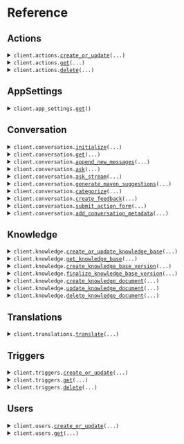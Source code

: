 # Reference
## Actions
<details><summary><code>client.actions.<a href="src/mavenagi/actions/client.py">create_or_update</a>(...)</code></summary>
<dl>
<dd>

#### 📝 Description

<dl>
<dd>

<dl>
<dd>

Update an action or create it if it doesn't exist
</dd>
</dl>
</dd>
</dl>

#### 🔌 Usage

<dl>
<dd>

<dl>
<dd>

```python
from mavenagi import MavenAGI
from mavenagi.actions import Precondition_Group, Precondition_User
from mavenagi.commons import EntityIdBase

client = MavenAGI(
    organization_id="YOUR_ORGANIZATION_ID",
    agent_id="YOUR_AGENT_ID",
    app_id="YOUR_APP_ID",
    app_secret="YOUR_APP_SECRET",
)
client.actions.create_or_update(
    action_id=EntityIdBase(
        reference_id="get-balance",
    ),
    name="Get the user's balance",
    description="This action calls an API to get the user's current balance.",
    user_interaction_required=False,
    user_form_parameters=[],
    precondition=Precondition_Group(
        operator="AND",
        preconditions=[
            Precondition_User(
                key="userKey",
            ),
            Precondition_User(
                key="userKey2",
            ),
        ],
    ),
)

```
</dd>
</dl>
</dd>
</dl>

#### ⚙️ Parameters

<dl>
<dd>

<dl>
<dd>

**action_id:** `EntityIdBase` — ID that uniquely identifies this action
    
</dd>
</dl>

<dl>
<dd>

**name:** `str` — The name of the action. This is displayed to the end user as part of forms when user interaction is required. It is also used to help Maven decide if the action is relevant to a conversation.
    
</dd>
</dl>

<dl>
<dd>

**description:** `str` — The description of the action. Must be less than 1024 characters. This helps Maven decide if the action is relevant to a conversation and is not displayed directly to the end user. Descriptions are used by the LLM.
    
</dd>
</dl>

<dl>
<dd>

**user_interaction_required:** `bool` — Whether the action requires user interaction to execute. If false, and all of the required action parameters are known, the LLM may call the action automatically. If true, an conversations ask call will return a BotActionFormResponse which must be submitted by an API caller. API callers must display a button with the buttonName label to confirm the user's intent.
    
</dd>
</dl>

<dl>
<dd>

**user_form_parameters:** `typing.Sequence[ActionParameter]` — The parameters that the action uses as input. An action will only be executed when all of the required parameters are provided. During execution, actions all have access to the full Conversation and User objects. Parameter values may be inferred from the user's conversation by the LLM.
    
</dd>
</dl>

<dl>
<dd>

**button_name:** `typing.Optional[str]` — When user interaction is required, the name of the button that is shown to the end user to confirm execution of the action
    
</dd>
</dl>

<dl>
<dd>

**precondition:** `typing.Optional[Precondition]` — The preconditions that must be met for an action to be relevant to a conversation. Can be used to restrict actions to certain types of users.
    
</dd>
</dl>

<dl>
<dd>

**request_options:** `typing.Optional[RequestOptions]` — Request-specific configuration.
    
</dd>
</dl>
</dd>
</dl>


</dd>
</dl>
</details>

<details><summary><code>client.actions.<a href="src/mavenagi/actions/client.py">get</a>(...)</code></summary>
<dl>
<dd>

#### 📝 Description

<dl>
<dd>

<dl>
<dd>

Get an action by its supplied ID
</dd>
</dl>
</dd>
</dl>

#### 🔌 Usage

<dl>
<dd>

<dl>
<dd>

```python
from mavenagi import MavenAGI

client = MavenAGI(
    organization_id="YOUR_ORGANIZATION_ID",
    agent_id="YOUR_AGENT_ID",
    app_id="YOUR_APP_ID",
    app_secret="YOUR_APP_SECRET",
)
client.actions.get(
    action_reference_id="get-balance",
)

```
</dd>
</dl>
</dd>
</dl>

#### ⚙️ Parameters

<dl>
<dd>

<dl>
<dd>

**action_reference_id:** `str` — The reference ID of the action to get. All other entity ID fields are inferred from the request.
    
</dd>
</dl>

<dl>
<dd>

**request_options:** `typing.Optional[RequestOptions]` — Request-specific configuration.
    
</dd>
</dl>
</dd>
</dl>


</dd>
</dl>
</details>

<details><summary><code>client.actions.<a href="src/mavenagi/actions/client.py">delete</a>(...)</code></summary>
<dl>
<dd>

#### 📝 Description

<dl>
<dd>

<dl>
<dd>

Delete an action
</dd>
</dl>
</dd>
</dl>

#### 🔌 Usage

<dl>
<dd>

<dl>
<dd>

```python
from mavenagi import MavenAGI

client = MavenAGI(
    organization_id="YOUR_ORGANIZATION_ID",
    agent_id="YOUR_AGENT_ID",
    app_id="YOUR_APP_ID",
    app_secret="YOUR_APP_SECRET",
)
client.actions.delete(
    action_reference_id="get-balance",
)

```
</dd>
</dl>
</dd>
</dl>

#### ⚙️ Parameters

<dl>
<dd>

<dl>
<dd>

**action_reference_id:** `str` — The reference ID of the action to unregister. All other entity ID fields are inferred from the request.
    
</dd>
</dl>

<dl>
<dd>

**request_options:** `typing.Optional[RequestOptions]` — Request-specific configuration.
    
</dd>
</dl>
</dd>
</dl>


</dd>
</dl>
</details>

## AppSettings
<details><summary><code>client.app_settings.<a href="src/mavenagi/app_settings/client.py">get</a>()</code></summary>
<dl>
<dd>

#### 📝 Description

<dl>
<dd>

<dl>
<dd>

Get app settings set during installation
</dd>
</dl>
</dd>
</dl>

#### 🔌 Usage

<dl>
<dd>

<dl>
<dd>

```python
from mavenagi import MavenAGI

client = MavenAGI(
    organization_id="YOUR_ORGANIZATION_ID",
    agent_id="YOUR_AGENT_ID",
    app_id="YOUR_APP_ID",
    app_secret="YOUR_APP_SECRET",
)
client.app_settings.get()

```
</dd>
</dl>
</dd>
</dl>

#### ⚙️ Parameters

<dl>
<dd>

<dl>
<dd>

**request_options:** `typing.Optional[RequestOptions]` — Request-specific configuration.
    
</dd>
</dl>
</dd>
</dl>


</dd>
</dl>
</details>

## Conversation
<details><summary><code>client.conversation.<a href="src/mavenagi/conversation/client.py">initialize</a>(...)</code></summary>
<dl>
<dd>

#### 📝 Description

<dl>
<dd>

<dl>
<dd>

Initialize a new conversation. Only required if the ask request wishes to supply conversation level data or when syncing to external systems.
</dd>
</dl>
</dd>
</dl>

#### 🔌 Usage

<dl>
<dd>

<dl>
<dd>

```python
import datetime

from mavenagi import MavenAGI
from mavenagi.commons import EntityIdBase
from mavenagi.conversation import ConversationMessageRequest, ResponseConfig

client = MavenAGI(
    organization_id="YOUR_ORGANIZATION_ID",
    agent_id="YOUR_AGENT_ID",
    app_id="YOUR_APP_ID",
    app_secret="YOUR_APP_SECRET",
)
client.conversation.initialize(
    conversation_id=EntityIdBase(
        reference_id="string",
    ),
    messages=[ConversationMessageRequest()],
    response_config=ResponseConfig(
        capabilities=["MARKDOWN"],
        is_copilot=True,
        response_length="SHORT",
    ),
    subject="string",
    url="string",
    created_at=datetime.datetime.fromisoformat(
        "2024-01-15 09:30:00+00:00",
    ),
    updated_at=datetime.datetime.fromisoformat(
        "2024-01-15 09:30:00+00:00",
    ),
    tags={"string"},
    metadata={"string": "string"},
)

```
</dd>
</dl>
</dd>
</dl>

#### ⚙️ Parameters

<dl>
<dd>

<dl>
<dd>

**conversation_id:** `EntityIdBase` — An externally supplied ID to uniquely identify this conversation
    
</dd>
</dl>

<dl>
<dd>

**messages:** `typing.Sequence[ConversationMessageRequest]` — The messages in the conversation
    
</dd>
</dl>

<dl>
<dd>

**response_config:** `typing.Optional[ResponseConfig]` — Optional configurations for responses to this conversation
    
</dd>
</dl>

<dl>
<dd>

**subject:** `typing.Optional[str]` — The subject of the conversation
    
</dd>
</dl>

<dl>
<dd>

**url:** `typing.Optional[str]` — The url of the conversation
    
</dd>
</dl>

<dl>
<dd>

**created_at:** `typing.Optional[dt.datetime]` — The date and time the conversation was created
    
</dd>
</dl>

<dl>
<dd>

**updated_at:** `typing.Optional[dt.datetime]` — The date and time the conversation was last updated
    
</dd>
</dl>

<dl>
<dd>

**tags:** `typing.Optional[typing.Set[str]]` — The tags of the conversation. Used for filtering in Agent Designer.
    
</dd>
</dl>

<dl>
<dd>

**metadata:** `typing.Optional[typing.Dict[str, str]]` — The metadata of the conversation.
    
</dd>
</dl>

<dl>
<dd>

**request_options:** `typing.Optional[RequestOptions]` — Request-specific configuration.
    
</dd>
</dl>
</dd>
</dl>


</dd>
</dl>
</details>

<details><summary><code>client.conversation.<a href="src/mavenagi/conversation/client.py">get</a>(...)</code></summary>
<dl>
<dd>

#### 📝 Description

<dl>
<dd>

<dl>
<dd>

Get a conversation
</dd>
</dl>
</dd>
</dl>

#### 🔌 Usage

<dl>
<dd>

<dl>
<dd>

```python
from mavenagi import MavenAGI

client = MavenAGI(
    organization_id="YOUR_ORGANIZATION_ID",
    agent_id="YOUR_AGENT_ID",
    app_id="YOUR_APP_ID",
    app_secret="YOUR_APP_SECRET",
)
client.conversation.get(
    conversation_id="string",
    app_id="string",
)

```
</dd>
</dl>
</dd>
</dl>

#### ⚙️ Parameters

<dl>
<dd>

<dl>
<dd>

**conversation_id:** `str` — The ID of the conversation to get
    
</dd>
</dl>

<dl>
<dd>

**app_id:** `typing.Optional[str]` — The App ID of the conversation to get. If not provided the ID of the calling app will be used.
    
</dd>
</dl>

<dl>
<dd>

**request_options:** `typing.Optional[RequestOptions]` — Request-specific configuration.
    
</dd>
</dl>
</dd>
</dl>


</dd>
</dl>
</details>

<details><summary><code>client.conversation.<a href="src/mavenagi/conversation/client.py">append_new_messages</a>(...)</code></summary>
<dl>
<dd>

#### 📝 Description

<dl>
<dd>

<dl>
<dd>

Append messages to an existing conversation. The conversation must be initialized first. If a message with the same id already exists, it will be ignored.
</dd>
</dl>
</dd>
</dl>

#### 🔌 Usage

<dl>
<dd>

<dl>
<dd>

```python
import datetime

from mavenagi import MavenAGI
from mavenagi.commons import EntityIdBase
from mavenagi.conversation import ConversationMessageRequest

client = MavenAGI(
    organization_id="YOUR_ORGANIZATION_ID",
    agent_id="YOUR_AGENT_ID",
    app_id="YOUR_APP_ID",
    app_secret="YOUR_APP_SECRET",
)
client.conversation.append_new_messages(
    conversation_id="string",
    request=[
        ConversationMessageRequest(
            conversation_message_id=EntityIdBase(
                reference_id="string",
            ),
            user_id=EntityIdBase(
                reference_id="string",
            ),
            text="string",
            user_message_type="USER",
            created_at=datetime.datetime.fromisoformat(
                "2024-01-15 09:30:00+00:00",
            ),
            updated_at=datetime.datetime.fromisoformat(
                "2024-01-15 09:30:00+00:00",
            ),
        )
    ],
)

```
</dd>
</dl>
</dd>
</dl>

#### ⚙️ Parameters

<dl>
<dd>

<dl>
<dd>

**conversation_id:** `str` — The ID of the conversation to append messages to
    
</dd>
</dl>

<dl>
<dd>

**request:** `typing.Sequence[ConversationMessageRequest]` 
    
</dd>
</dl>

<dl>
<dd>

**request_options:** `typing.Optional[RequestOptions]` — Request-specific configuration.
    
</dd>
</dl>
</dd>
</dl>


</dd>
</dl>
</details>

<details><summary><code>client.conversation.<a href="src/mavenagi/conversation/client.py">ask</a>(...)</code></summary>
<dl>
<dd>

#### 📝 Description

<dl>
<dd>

<dl>
<dd>

Ask a question
</dd>
</dl>
</dd>
</dl>

#### 🔌 Usage

<dl>
<dd>

<dl>
<dd>

```python
from mavenagi import MavenAGI
from mavenagi.commons import EntityIdBase
from mavenagi.conversation import Attachment

client = MavenAGI(
    organization_id="YOUR_ORGANIZATION_ID",
    agent_id="YOUR_AGENT_ID",
    app_id="YOUR_APP_ID",
    app_secret="YOUR_APP_SECRET",
)
client.conversation.ask(
    conversation_id="conversation-0",
    conversation_message_id=EntityIdBase(
        reference_id="message-0",
    ),
    user_id=EntityIdBase(
        reference_id="user-0",
    ),
    text="How do I reset my password?",
    attachments=[
        Attachment(
            type="image/png",
            content="iVBORw0KGgo...",
        )
    ],
)

```
</dd>
</dl>
</dd>
</dl>

#### ⚙️ Parameters

<dl>
<dd>

<dl>
<dd>

**conversation_id:** `str` — The ID of a new or existing conversation to use as context for the question
    
</dd>
</dl>

<dl>
<dd>

**conversation_message_id:** `EntityIdBase` — Externally supplied ID to uniquely identify this message within the conversation
    
</dd>
</dl>

<dl>
<dd>

**user_id:** `EntityIdBase` — Externally supplied ID to uniquely identify the user that created this message
    
</dd>
</dl>

<dl>
<dd>

**text:** `str` — The text of the message
    
</dd>
</dl>

<dl>
<dd>

**attachments:** `typing.Optional[typing.Sequence[Attachment]]` — The attachments to the message.
    
</dd>
</dl>

<dl>
<dd>

**request_options:** `typing.Optional[RequestOptions]` — Request-specific configuration.
    
</dd>
</dl>
</dd>
</dl>


</dd>
</dl>
</details>

<details><summary><code>client.conversation.<a href="src/mavenagi/conversation/client.py">ask_stream</a>(...)</code></summary>
<dl>
<dd>

#### 📝 Description

<dl>
<dd>

<dl>
<dd>

Ask a question with a streaming response. The response will be sent as a stream of events. The text portions of stream responses should be concatenated to form the full response text. Action and metadata events should overwrite past data and do not need concatenation.
</dd>
</dl>
</dd>
</dl>

#### 🔌 Usage

<dl>
<dd>

<dl>
<dd>

```python
from mavenagi import MavenAGI
from mavenagi.commons import EntityIdBase
from mavenagi.conversation import Attachment

client = MavenAGI(
    organization_id="YOUR_ORGANIZATION_ID",
    agent_id="YOUR_AGENT_ID",
    app_id="YOUR_APP_ID",
    app_secret="YOUR_APP_SECRET",
)
response = client.conversation.ask_stream(
    conversation_id="conversation-0",
    conversation_message_id=EntityIdBase(
        reference_id="message-0",
    ),
    user_id=EntityIdBase(
        reference_id="user-0",
    ),
    text="How do I reset my password?",
    attachments=[
        Attachment(
            type="image/png",
            content="iVBORw0KGgo...",
        )
    ],
)
for chunk in response:
    yield chunk

```
</dd>
</dl>
</dd>
</dl>

#### ⚙️ Parameters

<dl>
<dd>

<dl>
<dd>

**conversation_id:** `str` — The ID of a new or existing conversation to use as context for the question
    
</dd>
</dl>

<dl>
<dd>

**conversation_message_id:** `EntityIdBase` — Externally supplied ID to uniquely identify this message within the conversation
    
</dd>
</dl>

<dl>
<dd>

**user_id:** `EntityIdBase` — Externally supplied ID to uniquely identify the user that created this message
    
</dd>
</dl>

<dl>
<dd>

**text:** `str` — The text of the message
    
</dd>
</dl>

<dl>
<dd>

**attachments:** `typing.Optional[typing.Sequence[Attachment]]` — The attachments to the message.
    
</dd>
</dl>

<dl>
<dd>

**request_options:** `typing.Optional[RequestOptions]` — Request-specific configuration.
    
</dd>
</dl>
</dd>
</dl>


</dd>
</dl>
</details>

<details><summary><code>client.conversation.<a href="src/mavenagi/conversation/client.py">generate_maven_suggestions</a>(...)</code></summary>
<dl>
<dd>

#### 📝 Description

<dl>
<dd>

<dl>
<dd>

Generate a response suggestion for each requested message id in a conversation
</dd>
</dl>
</dd>
</dl>

#### 🔌 Usage

<dl>
<dd>

<dl>
<dd>

```python
from mavenagi import MavenAGI
from mavenagi.commons import EntityIdBase

client = MavenAGI(
    organization_id="YOUR_ORGANIZATION_ID",
    agent_id="YOUR_AGENT_ID",
    app_id="YOUR_APP_ID",
    app_secret="YOUR_APP_SECRET",
)
client.conversation.generate_maven_suggestions(
    conversation_id="string",
    conversation_message_ids=[
        EntityIdBase(
            reference_id="string",
        )
    ],
)

```
</dd>
</dl>
</dd>
</dl>

#### ⚙️ Parameters

<dl>
<dd>

<dl>
<dd>

**conversation_id:** `str` — The ID of a conversation the messages belong to
    
</dd>
</dl>

<dl>
<dd>

**conversation_message_ids:** `typing.Sequence[EntityIdBase]` — The message ids to generate a suggested response for. One suggestion will be generated for each message id.
    
</dd>
</dl>

<dl>
<dd>

**request_options:** `typing.Optional[RequestOptions]` — Request-specific configuration.
    
</dd>
</dl>
</dd>
</dl>


</dd>
</dl>
</details>

<details><summary><code>client.conversation.<a href="src/mavenagi/conversation/client.py">categorize</a>(...)</code></summary>
<dl>
<dd>

#### 📝 Description

<dl>
<dd>

<dl>
<dd>

Uses an LLM flow to categorize the conversation. Experimental.
</dd>
</dl>
</dd>
</dl>

#### 🔌 Usage

<dl>
<dd>

<dl>
<dd>

```python
from mavenagi import MavenAGI

client = MavenAGI(
    organization_id="YOUR_ORGANIZATION_ID",
    agent_id="YOUR_AGENT_ID",
    app_id="YOUR_APP_ID",
    app_secret="YOUR_APP_SECRET",
)
client.conversation.categorize(
    conversation_id="string",
)

```
</dd>
</dl>
</dd>
</dl>

#### ⚙️ Parameters

<dl>
<dd>

<dl>
<dd>

**conversation_id:** `str` — The ID of the conversation to categorize
    
</dd>
</dl>

<dl>
<dd>

**request_options:** `typing.Optional[RequestOptions]` — Request-specific configuration.
    
</dd>
</dl>
</dd>
</dl>


</dd>
</dl>
</details>

<details><summary><code>client.conversation.<a href="src/mavenagi/conversation/client.py">create_feedback</a>(...)</code></summary>
<dl>
<dd>

#### 📝 Description

<dl>
<dd>

<dl>
<dd>

Update feedback or create it if it doesn't exist
</dd>
</dl>
</dd>
</dl>

#### 🔌 Usage

<dl>
<dd>

<dl>
<dd>

```python
from mavenagi import MavenAGI
from mavenagi.commons import EntityIdBase

client = MavenAGI(
    organization_id="YOUR_ORGANIZATION_ID",
    agent_id="YOUR_AGENT_ID",
    app_id="YOUR_APP_ID",
    app_secret="YOUR_APP_SECRET",
)
client.conversation.create_feedback(
    feedback_id=EntityIdBase(
        reference_id="feedback-0",
    ),
    conversation_id=EntityIdBase(
        reference_id="conversation-0",
    ),
    conversation_message_id=EntityIdBase(
        reference_id="message-1",
    ),
    type="THUMBS_UP",
    text="Great answer!",
)

```
</dd>
</dl>
</dd>
</dl>

#### ⚙️ Parameters

<dl>
<dd>

<dl>
<dd>

**feedback_id:** `EntityIdBase` — The ID that uniquely identifies this feedback
    
</dd>
</dl>

<dl>
<dd>

**conversation_id:** `EntityIdBase` — The ID that uniquely identifies the the conversation the feedback is about
    
</dd>
</dl>

<dl>
<dd>

**conversation_message_id:** `EntityIdBase` — The ID that uniquely identifies the message within the conversation the feedback is about
    
</dd>
</dl>

<dl>
<dd>

**type:** `FeedbackType` — The type of feedback
    
</dd>
</dl>

<dl>
<dd>

**text:** `typing.Optional[str]` — The feedback text
    
</dd>
</dl>

<dl>
<dd>

**request_options:** `typing.Optional[RequestOptions]` — Request-specific configuration.
    
</dd>
</dl>
</dd>
</dl>


</dd>
</dl>
</details>

<details><summary><code>client.conversation.<a href="src/mavenagi/conversation/client.py">submit_action_form</a>(...)</code></summary>
<dl>
<dd>

#### 📝 Description

<dl>
<dd>

<dl>
<dd>

Submit a filled out action form
</dd>
</dl>
</dd>
</dl>

#### 🔌 Usage

<dl>
<dd>

<dl>
<dd>

```python
from mavenagi import MavenAGI

client = MavenAGI(
    organization_id="YOUR_ORGANIZATION_ID",
    agent_id="YOUR_AGENT_ID",
    app_id="YOUR_APP_ID",
    app_secret="YOUR_APP_SECRET",
)
client.conversation.submit_action_form(
    conversation_id="string",
    action_form_id="string",
    parameters={"string": {"key": "value"}},
)

```
</dd>
</dl>
</dd>
</dl>

#### ⚙️ Parameters

<dl>
<dd>

<dl>
<dd>

**conversation_id:** `str` — The ID of a conversation the form being submitted belongs to
    
</dd>
</dl>

<dl>
<dd>

**action_form_id:** `str` 
    
</dd>
</dl>

<dl>
<dd>

**parameters:** `typing.Dict[str, typing.Optional[typing.Any]]` — Map of parameter IDs to values provided by the user. All required action fields must be provided.
    
</dd>
</dl>

<dl>
<dd>

**request_options:** `typing.Optional[RequestOptions]` — Request-specific configuration.
    
</dd>
</dl>
</dd>
</dl>


</dd>
</dl>
</details>

<details><summary><code>client.conversation.<a href="src/mavenagi/conversation/client.py">add_conversation_metadata</a>(...)</code></summary>
<dl>
<dd>

#### 📝 Description

<dl>
<dd>

<dl>
<dd>

Add metadata to an existing conversation. If a metadata field already exists, it will be overwritten.
</dd>
</dl>
</dd>
</dl>

#### 🔌 Usage

<dl>
<dd>

<dl>
<dd>

```python
from mavenagi import MavenAGI

client = MavenAGI(
    organization_id="YOUR_ORGANIZATION_ID",
    agent_id="YOUR_AGENT_ID",
    app_id="YOUR_APP_ID",
    app_secret="YOUR_APP_SECRET",
)
client.conversation.add_conversation_metadata(
    conversation_id="string",
    request={"string": "string"},
)

```
</dd>
</dl>
</dd>
</dl>

#### ⚙️ Parameters

<dl>
<dd>

<dl>
<dd>

**conversation_id:** `str` — The ID of a conversation the metadata being added belongs to
    
</dd>
</dl>

<dl>
<dd>

**request:** `typing.Dict[str, str]` 
    
</dd>
</dl>

<dl>
<dd>

**request_options:** `typing.Optional[RequestOptions]` — Request-specific configuration.
    
</dd>
</dl>
</dd>
</dl>


</dd>
</dl>
</details>

## Knowledge
<details><summary><code>client.knowledge.<a href="src/mavenagi/knowledge/client.py">create_or_update_knowledge_base</a>(...)</code></summary>
<dl>
<dd>

#### 📝 Description

<dl>
<dd>

<dl>
<dd>

Update a knowledge base or create it if it doesn't exist.
</dd>
</dl>
</dd>
</dl>

#### 🔌 Usage

<dl>
<dd>

<dl>
<dd>

```python
from mavenagi import MavenAGI
from mavenagi.commons import EntityIdBase

client = MavenAGI(
    organization_id="YOUR_ORGANIZATION_ID",
    agent_id="YOUR_AGENT_ID",
    app_id="YOUR_APP_ID",
    app_secret="YOUR_APP_SECRET",
)
client.knowledge.create_or_update_knowledge_base(
    knowledge_base_id=EntityIdBase(
        reference_id="help-center",
    ),
    name="Help center",
    type="API",
)

```
</dd>
</dl>
</dd>
</dl>

#### ⚙️ Parameters

<dl>
<dd>

<dl>
<dd>

**knowledge_base_id:** `EntityIdBase` — ID that uniquely identifies this knowledge base
    
</dd>
</dl>

<dl>
<dd>

**name:** `str` — The name of the knowledge base
    
</dd>
</dl>

<dl>
<dd>

**type:** `KnowledgeBaseType` — The type of the knowledge base. Can not be changed once created.
    
</dd>
</dl>

<dl>
<dd>

**url:** `typing.Optional[str]` — The URL to pull content from for RSS and URL knowledge bases.
    
</dd>
</dl>

<dl>
<dd>

**request_options:** `typing.Optional[RequestOptions]` — Request-specific configuration.
    
</dd>
</dl>
</dd>
</dl>


</dd>
</dl>
</details>

<details><summary><code>client.knowledge.<a href="src/mavenagi/knowledge/client.py">get_knowledge_base</a>(...)</code></summary>
<dl>
<dd>

#### 📝 Description

<dl>
<dd>

<dl>
<dd>

Get an existing knowledge base by its supplied ID
</dd>
</dl>
</dd>
</dl>

#### 🔌 Usage

<dl>
<dd>

<dl>
<dd>

```python
from mavenagi import MavenAGI

client = MavenAGI(
    organization_id="YOUR_ORGANIZATION_ID",
    agent_id="YOUR_AGENT_ID",
    app_id="YOUR_APP_ID",
    app_secret="YOUR_APP_SECRET",
)
client.knowledge.get_knowledge_base(
    knowledge_base_reference_id="help-center",
)

```
</dd>
</dl>
</dd>
</dl>

#### ⚙️ Parameters

<dl>
<dd>

<dl>
<dd>

**knowledge_base_reference_id:** `str` — The reference ID of the knowledge base to get. All other entity ID fields are inferred from the request.
    
</dd>
</dl>

<dl>
<dd>

**request_options:** `typing.Optional[RequestOptions]` — Request-specific configuration.
    
</dd>
</dl>
</dd>
</dl>


</dd>
</dl>
</details>

<details><summary><code>client.knowledge.<a href="src/mavenagi/knowledge/client.py">create_knowledge_base_version</a>(...)</code></summary>
<dl>
<dd>

#### 📝 Description

<dl>
<dd>

<dl>
<dd>

Create a new knowledge base version. Only supported on API knowledge bases. Will throw an exception if there is an existing version in progress.
</dd>
</dl>
</dd>
</dl>

#### 🔌 Usage

<dl>
<dd>

<dl>
<dd>

```python
from mavenagi import MavenAGI

client = MavenAGI(
    organization_id="YOUR_ORGANIZATION_ID",
    agent_id="YOUR_AGENT_ID",
    app_id="YOUR_APP_ID",
    app_secret="YOUR_APP_SECRET",
)
client.knowledge.create_knowledge_base_version(
    knowledge_base_reference_id="help-center",
    type="FULL",
)

```
</dd>
</dl>
</dd>
</dl>

#### ⚙️ Parameters

<dl>
<dd>

<dl>
<dd>

**knowledge_base_reference_id:** `str` — The reference ID of the knowledge base to create a version for. All other entity ID fields are inferred from the request.
    
</dd>
</dl>

<dl>
<dd>

**type:** `KnowledgeBaseVersionType` — Indicates whether the completed version constitutes a full or partial refresh of the knowledge base. Deleting and updating documents is only supported for partial refreshes.
    
</dd>
</dl>

<dl>
<dd>

**request_options:** `typing.Optional[RequestOptions]` — Request-specific configuration.
    
</dd>
</dl>
</dd>
</dl>


</dd>
</dl>
</details>

<details><summary><code>client.knowledge.<a href="src/mavenagi/knowledge/client.py">finalize_knowledge_base_version</a>(...)</code></summary>
<dl>
<dd>

#### 📝 Description

<dl>
<dd>

<dl>
<dd>

Finalize the latest knowledge base version. Required to indicate the version is complete. Will throw an exception if the latest version is not in progress.
</dd>
</dl>
</dd>
</dl>

#### 🔌 Usage

<dl>
<dd>

<dl>
<dd>

```python
from mavenagi import MavenAGI

client = MavenAGI(
    organization_id="YOUR_ORGANIZATION_ID",
    agent_id="YOUR_AGENT_ID",
    app_id="YOUR_APP_ID",
    app_secret="YOUR_APP_SECRET",
)
client.knowledge.finalize_knowledge_base_version(
    knowledge_base_reference_id="help-center",
)

```
</dd>
</dl>
</dd>
</dl>

#### ⚙️ Parameters

<dl>
<dd>

<dl>
<dd>

**knowledge_base_reference_id:** `str` — The reference ID of the knowledge base to finalize a version for. All other entity ID fields are inferred from the request.
    
</dd>
</dl>

<dl>
<dd>

**request_options:** `typing.Optional[RequestOptions]` — Request-specific configuration.
    
</dd>
</dl>
</dd>
</dl>


</dd>
</dl>
</details>

<details><summary><code>client.knowledge.<a href="src/mavenagi/knowledge/client.py">create_knowledge_document</a>(...)</code></summary>
<dl>
<dd>

#### 📝 Description

<dl>
<dd>

<dl>
<dd>

Create knowledge document. Requires an existing knowledge base with an in progress version. Will throw an exception if the latest version is not in progress.
</dd>
</dl>
</dd>
</dl>

#### 🔌 Usage

<dl>
<dd>

<dl>
<dd>

```python
from mavenagi import MavenAGI
from mavenagi.commons import EntityIdBase

client = MavenAGI(
    organization_id="YOUR_ORGANIZATION_ID",
    agent_id="YOUR_AGENT_ID",
    app_id="YOUR_APP_ID",
    app_secret="YOUR_APP_SECRET",
)
client.knowledge.create_knowledge_document(
    knowledge_base_reference_id="help-center",
    knowledge_document_id=EntityIdBase(
        reference_id="getting-started",
    ),
    content_type="MARKDOWN",
    content="## Getting started\\nThis is a getting started guide for the help center.",
    title="Getting started",
)

```
</dd>
</dl>
</dd>
</dl>

#### ⚙️ Parameters

<dl>
<dd>

<dl>
<dd>

**knowledge_base_reference_id:** `str` — The reference ID of the knowledge base to create a document for. All other entity ID fields are inferred from the request.
    
</dd>
</dl>

<dl>
<dd>

**knowledge_document_id:** `EntityIdBase` — ID that uniquely identifies this knowledge document within its knowledge base
    
</dd>
</dl>

<dl>
<dd>

**content_type:** `KnowledgeDocumentContentType` 
    
</dd>
</dl>

<dl>
<dd>

**content:** `str` — The content of the document. Not shown directly to users. May be provided in HTML or markdown. HTML will be converted to markdown automatically. Images are not currently supported and will be ignored.
    
</dd>
</dl>

<dl>
<dd>

**title:** `str` — The title of the document. Will be shown as part of answers.
    
</dd>
</dl>

<dl>
<dd>

**url:** `typing.Optional[str]` — The URL of the document. Should be visible to end users. Will be shown as part of answers. Not used for crawling.
    
</dd>
</dl>

<dl>
<dd>

**language:** `typing.Optional[str]` — The document language. Must be a valid ISO 639-1 language code.
    
</dd>
</dl>

<dl>
<dd>

**created_at:** `typing.Optional[dt.datetime]` — The time at which this document was created.
    
</dd>
</dl>

<dl>
<dd>

**updated_at:** `typing.Optional[dt.datetime]` — The time at which this document was last modified.
    
</dd>
</dl>

<dl>
<dd>

**author:** `typing.Optional[str]` — The name of the author who created this document.
    
</dd>
</dl>

<dl>
<dd>

**request_options:** `typing.Optional[RequestOptions]` — Request-specific configuration.
    
</dd>
</dl>
</dd>
</dl>


</dd>
</dl>
</details>

<details><summary><code>client.knowledge.<a href="src/mavenagi/knowledge/client.py">update_knowledge_document</a>(...)</code></summary>
<dl>
<dd>

#### 📝 Description

<dl>
<dd>

<dl>
<dd>

Not yet implemented. Update knowledge document. Requires an existing knowledge base with an in progress version of type PARTIAL. Will throw an exception if the latest version is not in progress.
</dd>
</dl>
</dd>
</dl>

#### 🔌 Usage

<dl>
<dd>

<dl>
<dd>

```python
from mavenagi import MavenAGI
from mavenagi.commons import EntityIdBase

client = MavenAGI(
    organization_id="YOUR_ORGANIZATION_ID",
    agent_id="YOUR_AGENT_ID",
    app_id="YOUR_APP_ID",
    app_secret="YOUR_APP_SECRET",
)
client.knowledge.update_knowledge_document(
    knowledge_base_reference_id="help-center",
    knowledge_document_id=EntityIdBase(
        reference_id="getting-started",
    ),
    content_type="MARKDOWN",
    content="## Getting started\\nThis is a getting started guide for the help center.",
    title="Getting started",
)

```
</dd>
</dl>
</dd>
</dl>

#### ⚙️ Parameters

<dl>
<dd>

<dl>
<dd>

**knowledge_base_reference_id:** `str` — The reference ID of the knowledge base that contains the document to update. All other entity ID fields are inferred from the request.
    
</dd>
</dl>

<dl>
<dd>

**knowledge_document_id:** `EntityIdBase` — ID that uniquely identifies this knowledge document within its knowledge base
    
</dd>
</dl>

<dl>
<dd>

**content_type:** `KnowledgeDocumentContentType` 
    
</dd>
</dl>

<dl>
<dd>

**content:** `str` — The content of the document. Not shown directly to users. May be provided in HTML or markdown. HTML will be converted to markdown automatically. Images are not currently supported and will be ignored.
    
</dd>
</dl>

<dl>
<dd>

**title:** `str` — The title of the document. Will be shown as part of answers.
    
</dd>
</dl>

<dl>
<dd>

**url:** `typing.Optional[str]` — The URL of the document. Should be visible to end users. Will be shown as part of answers. Not used for crawling.
    
</dd>
</dl>

<dl>
<dd>

**language:** `typing.Optional[str]` — The document language. Must be a valid ISO 639-1 language code.
    
</dd>
</dl>

<dl>
<dd>

**created_at:** `typing.Optional[dt.datetime]` — The time at which this document was created.
    
</dd>
</dl>

<dl>
<dd>

**updated_at:** `typing.Optional[dt.datetime]` — The time at which this document was last modified.
    
</dd>
</dl>

<dl>
<dd>

**author:** `typing.Optional[str]` — The name of the author who created this document.
    
</dd>
</dl>

<dl>
<dd>

**request_options:** `typing.Optional[RequestOptions]` — Request-specific configuration.
    
</dd>
</dl>
</dd>
</dl>


</dd>
</dl>
</details>

<details><summary><code>client.knowledge.<a href="src/mavenagi/knowledge/client.py">delete_knowledge_document</a>(...)</code></summary>
<dl>
<dd>

#### 📝 Description

<dl>
<dd>

<dl>
<dd>

Not yet implemented. Delete knowledge document. Requires an existing knowledge base with an in progress version of type PARTIAL. Will throw an exception if the latest version is not in progress.
</dd>
</dl>
</dd>
</dl>

#### 🔌 Usage

<dl>
<dd>

<dl>
<dd>

```python
from mavenagi import MavenAGI

client = MavenAGI(
    organization_id="YOUR_ORGANIZATION_ID",
    agent_id="YOUR_AGENT_ID",
    app_id="YOUR_APP_ID",
    app_secret="YOUR_APP_SECRET",
)
client.knowledge.delete_knowledge_document(
    knowledge_base_reference_id="help-center",
    knowledge_document_reference_id="getting-started",
)

```
</dd>
</dl>
</dd>
</dl>

#### ⚙️ Parameters

<dl>
<dd>

<dl>
<dd>

**knowledge_base_reference_id:** `str` — The reference ID of the knowledge base that contains the document to delete. All other entity ID fields are inferred from the request
    
</dd>
</dl>

<dl>
<dd>

**knowledge_document_reference_id:** `str` — The reference ID of the knowledge document to delete. All other entity ID fields are inferred from the request.
    
</dd>
</dl>

<dl>
<dd>

**request_options:** `typing.Optional[RequestOptions]` — Request-specific configuration.
    
</dd>
</dl>
</dd>
</dl>


</dd>
</dl>
</details>

## Translations
<details><summary><code>client.translations.<a href="src/mavenagi/translations/client.py">translate</a>(...)</code></summary>
<dl>
<dd>

#### 📝 Description

<dl>
<dd>

<dl>
<dd>

Translate text from one language to another
</dd>
</dl>
</dd>
</dl>

#### 🔌 Usage

<dl>
<dd>

<dl>
<dd>

```python
from mavenagi import MavenAGI

client = MavenAGI(
    organization_id="YOUR_ORGANIZATION_ID",
    agent_id="YOUR_AGENT_ID",
    app_id="YOUR_APP_ID",
    app_secret="YOUR_APP_SECRET",
)
client.translations.translate(
    text="Hello world",
    target_language="es",
)

```
</dd>
</dl>
</dd>
</dl>

#### ⚙️ Parameters

<dl>
<dd>

<dl>
<dd>

**text:** `str` — The text to translate
    
</dd>
</dl>

<dl>
<dd>

**target_language:** `str` — The target language to translate to, in ISO 639-1 code format.
    
</dd>
</dl>

<dl>
<dd>

**request_options:** `typing.Optional[RequestOptions]` — Request-specific configuration.
    
</dd>
</dl>
</dd>
</dl>


</dd>
</dl>
</details>

## Triggers
<details><summary><code>client.triggers.<a href="src/mavenagi/triggers/client.py">create_or_update</a>(...)</code></summary>
<dl>
<dd>

#### 📝 Description

<dl>
<dd>

<dl>
<dd>

Update an event trigger or create it if it doesn't exist.
</dd>
</dl>
</dd>
</dl>

#### 🔌 Usage

<dl>
<dd>

<dl>
<dd>

```python
from mavenagi import MavenAGI
from mavenagi.commons import EntityIdBase

client = MavenAGI(
    organization_id="YOUR_ORGANIZATION_ID",
    agent_id="YOUR_AGENT_ID",
    app_id="YOUR_APP_ID",
    app_secret="YOUR_APP_SECRET",
)
client.triggers.create_or_update(
    trigger_id=EntityIdBase(
        reference_id="store-in-snowflake",
    ),
    description="Stores conversation data in Snowflake",
    type="CONVERSATION_CREATED",
)

```
</dd>
</dl>
</dd>
</dl>

#### ⚙️ Parameters

<dl>
<dd>

<dl>
<dd>

**trigger_id:** `EntityIdBase` — ID that uniquely identifies this event trigger
    
</dd>
</dl>

<dl>
<dd>

**description:** `str` — The description of what the event trigger does, shown in the Maven Dashboard
    
</dd>
</dl>

<dl>
<dd>

**type:** `EventTriggerType` — The type of event trigger this app wishes to handle
    
</dd>
</dl>

<dl>
<dd>

**request_options:** `typing.Optional[RequestOptions]` — Request-specific configuration.
    
</dd>
</dl>
</dd>
</dl>


</dd>
</dl>
</details>

<details><summary><code>client.triggers.<a href="src/mavenagi/triggers/client.py">get</a>(...)</code></summary>
<dl>
<dd>

#### 📝 Description

<dl>
<dd>

<dl>
<dd>

Get an event trigger by its supplied ID
</dd>
</dl>
</dd>
</dl>

#### 🔌 Usage

<dl>
<dd>

<dl>
<dd>

```python
from mavenagi import MavenAGI

client = MavenAGI(
    organization_id="YOUR_ORGANIZATION_ID",
    agent_id="YOUR_AGENT_ID",
    app_id="YOUR_APP_ID",
    app_secret="YOUR_APP_SECRET",
)
client.triggers.get(
    trigger_reference_id="store-in-snowflake",
)

```
</dd>
</dl>
</dd>
</dl>

#### ⚙️ Parameters

<dl>
<dd>

<dl>
<dd>

**trigger_reference_id:** `str` — The reference ID of the event trigger to get. All other entity ID fields are inferred from the request.
    
</dd>
</dl>

<dl>
<dd>

**request_options:** `typing.Optional[RequestOptions]` — Request-specific configuration.
    
</dd>
</dl>
</dd>
</dl>


</dd>
</dl>
</details>

<details><summary><code>client.triggers.<a href="src/mavenagi/triggers/client.py">delete</a>(...)</code></summary>
<dl>
<dd>

#### 📝 Description

<dl>
<dd>

<dl>
<dd>

Delete an event trigger
</dd>
</dl>
</dd>
</dl>

#### 🔌 Usage

<dl>
<dd>

<dl>
<dd>

```python
from mavenagi import MavenAGI

client = MavenAGI(
    organization_id="YOUR_ORGANIZATION_ID",
    agent_id="YOUR_AGENT_ID",
    app_id="YOUR_APP_ID",
    app_secret="YOUR_APP_SECRET",
)
client.triggers.delete(
    trigger_reference_id="store-in-snowflake",
)

```
</dd>
</dl>
</dd>
</dl>

#### ⚙️ Parameters

<dl>
<dd>

<dl>
<dd>

**trigger_reference_id:** `str` — The reference ID of the event trigger to delete. All other entity ID fields are inferred from the request.
    
</dd>
</dl>

<dl>
<dd>

**request_options:** `typing.Optional[RequestOptions]` — Request-specific configuration.
    
</dd>
</dl>
</dd>
</dl>


</dd>
</dl>
</details>

## Users
<details><summary><code>client.users.<a href="src/mavenagi/users/client.py">create_or_update</a>(...)</code></summary>
<dl>
<dd>

#### 📝 Description

<dl>
<dd>

<dl>
<dd>

Update a user or create it if it doesn't exist.
</dd>
</dl>
</dd>
</dl>

#### 🔌 Usage

<dl>
<dd>

<dl>
<dd>

```python
from mavenagi import MavenAGI
from mavenagi.commons import AppUserIdentifier, EntityIdBase, UserData

client = MavenAGI(
    organization_id="YOUR_ORGANIZATION_ID",
    agent_id="YOUR_AGENT_ID",
    app_id="YOUR_APP_ID",
    app_secret="YOUR_APP_SECRET",
)
client.users.create_or_update(
    user_id=EntityIdBase(
        reference_id="user-0",
    ),
    identifiers=[
        AppUserIdentifier(
            value="joe@myapp.com",
            type="EMAIL",
        )
    ],
    data={
        "name": UserData(
            value="Joe",
            visibility="VISIBLE",
        )
    },
)

```
</dd>
</dl>
</dd>
</dl>

#### ⚙️ Parameters

<dl>
<dd>

<dl>
<dd>

**user_id:** `EntityIdBase` — ID that uniquely identifies this app user
    
</dd>
</dl>

<dl>
<dd>

**identifiers:** `typing.Sequence[AppUserIdentifier]` — Used to determine whether two users from different apps are the same
    
</dd>
</dl>

<dl>
<dd>

**data:** `typing.Dict[str, UserData]` 
    
</dd>
</dl>

<dl>
<dd>

**request_options:** `typing.Optional[RequestOptions]` — Request-specific configuration.
    
</dd>
</dl>
</dd>
</dl>


</dd>
</dl>
</details>

<details><summary><code>client.users.<a href="src/mavenagi/users/client.py">get</a>(...)</code></summary>
<dl>
<dd>

#### 📝 Description

<dl>
<dd>

<dl>
<dd>

Get a user by its supplied ID
</dd>
</dl>
</dd>
</dl>

#### 🔌 Usage

<dl>
<dd>

<dl>
<dd>

```python
from mavenagi import MavenAGI

client = MavenAGI(
    organization_id="YOUR_ORGANIZATION_ID",
    agent_id="YOUR_AGENT_ID",
    app_id="YOUR_APP_ID",
    app_secret="YOUR_APP_SECRET",
)
client.users.get(
    user_id="user-0",
)

```
</dd>
</dl>
</dd>
</dl>

#### ⚙️ Parameters

<dl>
<dd>

<dl>
<dd>

**user_id:** `str` — The reference ID of the user to get. All other entity ID fields are inferred from the request.
    
</dd>
</dl>

<dl>
<dd>

**request_options:** `typing.Optional[RequestOptions]` — Request-specific configuration.
    
</dd>
</dl>
</dd>
</dl>


</dd>
</dl>
</details>

